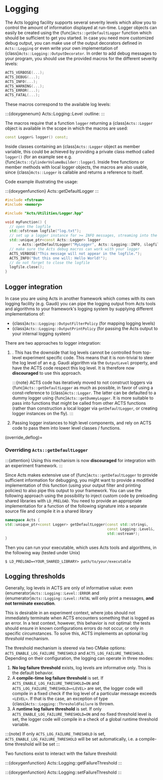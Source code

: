 # Logging

The Acts logging facility supports several severity levels which allow you to
control the amount of information displayed at run-time. Logger objects can
easily be created using the {func}`Acts::getDefaultLogger` function which
should be sufficient to get you started. In case you need more customized debug
output, you can make use of the output decorators defined in
`Acts::Logging` or even write your own implementation of
{class}`Acts::Logging::OutputDecorator`. In order to add debug messages to your
program, you should use the provided macros for the different severity levels:

```cpp
ACTS_VERBOSE(...);
ACTS_DEBUG(...);
ACTS_INFO(...);
ACTS_WARNING(...);
ACTS_ERROR(...);
ACTS_FATAL(...);
```

These macros correspond to the available log levels:

:::{doxygenenum} Acts::Logging::Level
:outline:
:::


The macros require that a function `logger` returning a {class}`Acts::Logger`
object is available in the scope in which the macros are used:

```cpp
const Logger& logger() const;
```

Inside classes
containing an {class}`Acts::Logger` object as member variable, this could be
achieved by providing a private class method called `logger()` (for an example
see e.g.  {func}`Acts::CylinderVolumeBuilder::logger`). Inside free functions
or member methods with local logger objects, the macros are also usable, since
{class}`Acts::Logger` is callable and returns a reference to itself.

Code example illustrating the usage:

:::{doxygenfunction} Acts::getDefaultLogger
:::

```cpp
#include <fstream>
#include <memory>

#include "Acts/Utilities/Logger.hpp"

void myFunction() {
  // open the logfile
  std::ofstream logfile("log.txt");
  // set up a logger instance for >= INFO messages, streaming into the log file
  std::unique_ptr<const Acts::Logger> logger
      = Acts::getDefaultLogger("MyLogger", Acts::Logging::INFO, &logfile);
  // make sure the Acts debug macros can work with your logger
  ACTS_VERBOSE("This message will not appear in the logfile.");
  ACTS_INFO("But this one will: Hello World!");
  // do not forget to close the logfile
  logfile.close();
}
```

## Logger integration

In case you are using Acts in another framework which comes with its own
logging facility (e.g. Gaudi) you can pipe the logging output from Acts
tools and algorithms to your framework's logging system by supplying different
implementations of:

- {class}`Acts::Logging::OutputFilterPolicy` (for mapping logging levels)
- {class}`Acts::Logging::OutputPrintPolicy` (for passing the Acts output
  to your internal logging system)

There are two approaches to logger integration:

1. [](override_deflog).
   This has the downside that log levels cannot be controlled from top-level
   experiment specific code. This means that it is non-trivial to steer the log
   level of an e.g. Gaudi algorithm via the `OutputLevel` property, and have
   the ACTS code respect this log level. It is therefore now **discouraged** to
   use this approach.

    :::{note}
    ACTS code has iteratively moved to not construct loggers via
    {func}`Acts::getDefaultLogger` as much as possible, in favor of using a
    const-reference to {class}`Acts::Logger`. The latter can be defaulted to a
    dummy logger using {func}`Acts::getDummyLogger`. It is more suitable to
    pass into functions that might be called from other ACTS functions (rather
    than construction a local logger via `getDefaultLogger`, or creating logger
    instances on the fly). 
    :::

2. Passing logger instances to high level components, and rely on ACTS code to
   pass them into lower level classes / functions.


(override_deflog)=
### Overriding `Acts::getDefaultLogger`

:::{attention}
Using this mechanism is now **discouraged** for integration with an experiment
framework.
:::

Since Acts makes extensive use of {func}`Acts::getDefaultLogger` to provide
sufficient information for debugging, you might want to provide a modified
implementation of this function (using your output filter and printing
policies) to also pipe this output to your framework. You can use the following
approach using the possibility to inject custom code by preloading shared
libraries with `LD_PRELOAD`. You need to provide an appropriate implementation
for a function of the following signature into a separate source file and
compile it in a shared library


```cpp
namespace Acts {
std::unique_ptr<const Logger> getDefaultLogger(const std::string&,
                                               const Logging::Level&,
                                               std::ostream*);
}
```

Then you can run your executable, which uses Acts tools and algorithms, in
the following way (tested under Unix)

```console
$ LD_PRELOAD=<YOUR_SHARED_LIBRARY> path/to/your/executable
```

## Logging thresholds

Generally, log levels in ACTS are only of informative value: even
{enumerator}`Acts::Logging::Level::ERROR` and {enumerator}`Acts::Logging::Level::FATAL` will only print a
messages, **and not terminate execution**. 

This is desirable in an experiment context, where jobs should not immediately
terminate when ACTS encounters something that is logged as an error.  In a test
context, however, this behavior is not optimal: the tests should ensure in
known configurations errors do not occur, or only in specific circumstances. To
solve this, ACTS implements an optional log *threshold* mechanism. 

The threshold mechanism is steered via two CMake options:
`ACTS_ENABLE_LOG_FAILURE_THRESHOLD` and `ACTS_LOG_FAILURE_THRESHOLD`. Depending
on their configuration, the logging can operate in three modes:

1. **No log failure threshold** exists, log levels are informative only. This is
   the default behavior.
2. A **compile-time log failure threshold** is set. If
   `ACTS_ENABLE_LOG_FAILURE_THRESHOLD=ON` and
   `ACTS_LOG_FAILURE_THRESHOLD=<LEVEL>` are set, the logger code will compile
   in a fixed check if the log level of a particular message exceeds `<LEVEL>`.
   If that is the case, an exception of type {class}`Acts::Logging::ThresholdFailure` is
   thrown.
3. A **runtime log failure threshold** is set. If only
   `ACTS_ENABLE_LOG_FAILURE_THRESHOLD=ON` and no fixed threshold level is set,
   the logger code will compile in a check of a global runtime threshold
   variable.

:::{note}
If only `ACTS_LOG_FAILURE_THRESHOLD` is set,
`ACTS_ENABLE_LOG_FAILURE_THRESHOLD` will be set automatically, i.e. a
compile-time threshold will be set
:::

Two functions exist to interact with the failure threshold:

:::{doxygenfunction} Acts::Logging::getFailureThreshold
:::

:::{doxygenfunction} Acts::Logging::setFailureThreshold
:::
